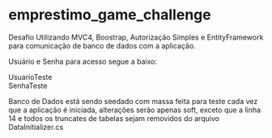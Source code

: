 # emprestimo_game_challenge

Desafio Utilizando MVC4, Boostrap, Autorização Simples e EntityFramework para comunicação de banco de dados com a aplicação.

Usuário e Senha para acesso segue a baixo:

UsuarioTeste  
SenhaTeste
  
  
Banco de Dados está sendo seedado com massa feita para teste cada vez que a aplicação é iniciada, alterações serão apenas soft, exceto que a linha 14 e todos os truncates de tabelas sejam removidos do arquivo DataInitializer.cs  
  
  
